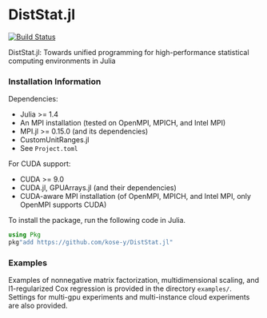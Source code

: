 # DistStat.jl

[![Build Status](https://travis-ci.com/kose-y/DistStat.jl.svg?branch=master)](https://travis-ci.com/kose-y/DistStat.jl)

DistStat.jl: Towards unified programming for high-performance statistical computing environments in Julia


### Installation Information

Dependencies:
- Julia >= 1.4
- An MPI installation (tested on OpenMPI, MPICH, and Intel MPI)
- MPI.jl >= 0.15.0 (and its dependencies)
- CustomUnitRanges.jl
- See `Project.toml`

For CUDA support:
- CUDA >= 9.0
- CUDA.jl, GPUArrays.jl (and their dependencies)
- CUDA-aware MPI installation (of OpenMPI, MPICH, and Intel MPI, only OpenMPI supports CUDA)

To install the package, run the following code in Julia.

```julia
using Pkg
pkg"add https://github.com/kose-y/DistStat.jl"
```

### Examples

Examples of nonnegative matrix factorization, multidimensional scaling, and l1-regularized Cox regression is provided in the directory `examples/`. Settings for multi-gpu experiments and multi-instance cloud experiments are also provided.
